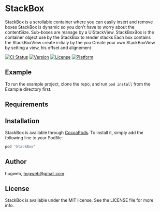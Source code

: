 # StackBox
StackBox is a scrollable container where you can easily insert and remove boxes
StackBox is dynamic so you don't have to worry about the contentSize. Sub-boxes are manage by a UIStackView.
StackBoxBox is the container object use by the StackBox to render stacks
Each box contains the StackBoxView create initialy by the you
Create your own StackBoxView by setting a view, his offset and alignement

[![CI Status](http://img.shields.io/travis/hugweb/StackBox.svg?style=flat)](https://travis-ci.org/hugweb/StackBox)
[![Version](https://img.shields.io/cocoapods/v/StackBox.svg?style=flat)](http://cocoapods.org/pods/StackBox)
[![License](https://img.shields.io/cocoapods/l/StackBox.svg?style=flat)](http://cocoapods.org/pods/StackBox)
[![Platform](https://img.shields.io/cocoapods/p/StackBox.svg?style=flat)](http://cocoapods.org/pods/StackBox)

## Example

To run the example project, clone the repo, and run `pod install` from the Example directory first.

## Requirements

## Installation

StackBox is available through [CocoaPods](http://cocoapods.org). To install
it, simply add the following line to your Podfile:

```ruby
pod "StackBox"
```

## Author

hugweb, hugweb@gmail.com

## License

StackBox is available under the MIT license. See the LICENSE file for more info.